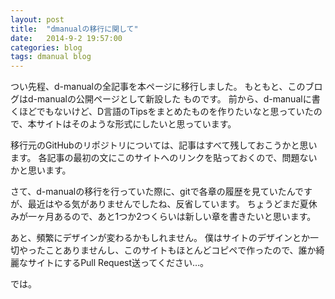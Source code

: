 ```yaml
---
layout: post
title:  "dmanualの移行に関して"
date:   2014-9-2 19:57:00
categories: blog
tags: dmanual blog
---
```


つい先程、d-manualの全記事を本ページに移行しました。
もともと、このブログはd-manualの公開ページとして新設した
ものです。
前から、d-manualに書くほどでもないけど、D言語のTipsをまとめたものを作りたいなと思っていたので、本サイトはそのような形式にしたいと思っています。

移行元のGitHubのリポジトリについては、記事はすべて残しておこうかと思います。
各記事の最初の文にこのサイトへのリンクを貼っておくので、問題ないかと思います。

さて、d-manualの移行を行っていた際に、gitで各章の履歴を見ていたんですが、最近はやる気がありませんでしたね、反省しています。
ちょうどまだ夏休みが一ヶ月あるので、あと1つか2つくらいは新しい章を書きたいと思います。

あと、頻繁にデザインが変わるかもしれません。
僕はサイトのデザインとか一切やったことありませんし、このサイトもほとんどコピペで作ったので、誰か綺麗なサイトにするPull Request送ってください…。

では。
